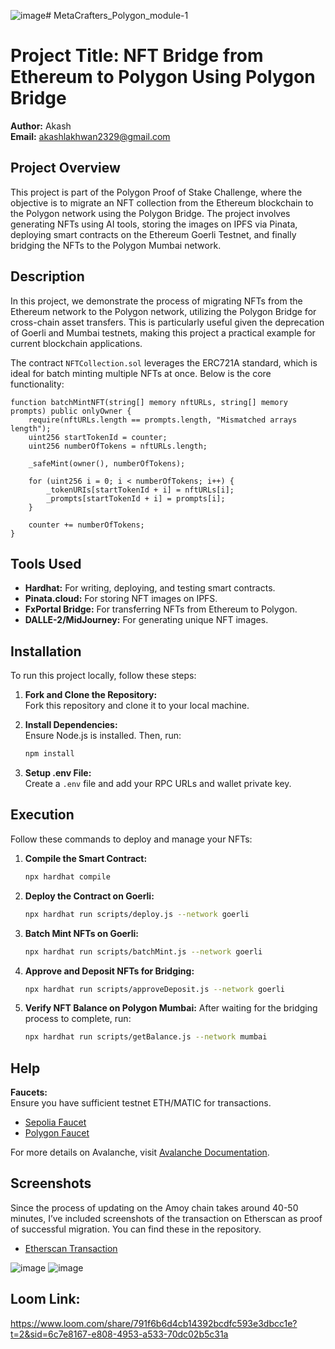 ![image](https://github.com/user-attachments/assets/db258b63-906b-4e36-88e1-d6276d069857)# MetaCrafters_Polygon_module-1
# Project Title: NFT Bridge from Ethereum to Polygon Using Polygon Bridge

**Author:** Akash  
**Email:** akashlakhwan2329@gmail.com

## Project Overview

This project is part of the Polygon Proof of Stake Challenge, where the objective is to migrate an NFT collection from the Ethereum blockchain to the Polygon network using the Polygon Bridge. The project involves generating NFTs using AI tools, storing the images on IPFS via Pinata, deploying smart contracts on the Ethereum Goerli Testnet, and finally bridging the NFTs to the Polygon Mumbai network.

## Description

In this project, we demonstrate the process of migrating NFTs from the Ethereum network to the Polygon network, utilizing the Polygon Bridge for cross-chain asset transfers. This is particularly useful given the deprecation of Goerli and Mumbai testnets, making this project a practical example for current blockchain applications.

The contract `NFTCollection.sol` leverages the ERC721A standard, which is ideal for batch minting multiple NFTs at once. Below is the core functionality:

```solidity
function batchMintNFT(string[] memory nftURLs, string[] memory prompts) public onlyOwner {
    require(nftURLs.length == prompts.length, "Mismatched arrays length");
    uint256 startTokenId = counter;
    uint256 numberOfTokens = nftURLs.length;

    _safeMint(owner(), numberOfTokens);

    for (uint256 i = 0; i < numberOfTokens; i++) {
        _tokenURIs[startTokenId + i] = nftURLs[i];
        _prompts[startTokenId + i] = prompts[i];
    }

    counter += numberOfTokens;
}
```

## Tools Used

- **Hardhat:** For writing, deploying, and testing smart contracts.
- **Pinata.cloud:** For storing NFT images on IPFS.
- **FxPortal Bridge:** For transferring NFTs from Ethereum to Polygon.
- **DALLE-2/MidJourney:** For generating unique NFT images.

## Installation

To run this project locally, follow these steps:

1. **Fork and Clone the Repository:**  
   Fork this repository and clone it to your local machine.

2. **Install Dependencies:**  
   Ensure Node.js is installed. Then, run:
   ```bash
   npm install
   ```

3. **Setup .env File:**  
   Create a `.env` file and add your RPC URLs and wallet private key.

## Execution

Follow these commands to deploy and manage your NFTs:

1. **Compile the Smart Contract:**
   ```bash
   npx hardhat compile
   ```

2. **Deploy the Contract on Goerli:**
   ```bash
   npx hardhat run scripts/deploy.js --network goerli
   ```

3. **Batch Mint NFTs on Goerli:**
   ```bash
   npx hardhat run scripts/batchMint.js --network goerli
   ```

4. **Approve and Deposit NFTs for Bridging:**
   ```bash
   npx hardhat run scripts/approveDeposit.js --network goerli
   ```

5. **Verify NFT Balance on Polygon Mumbai:**
   After waiting for the bridging process to complete, run:
   ```bash
   npx hardhat run scripts/getBalance.js --network mumbai
   ```

## Help

**Faucets:**  
Ensure you have sufficient testnet ETH/MATIC for transactions.  
- [Sepolia Faucet](https://cloud.google.com/application/web3/faucet/ethereum/sepolia)
- [Polygon Faucet](https://faucet.polygon.technology/)

For more details on Avalanche, visit [Avalanche Documentation](https://docs.avax.network/).

## Screenshots

Since the process of updating on the Amoy chain takes around 40-50 minutes, I’ve included screenshots of the transaction on Etherscan as proof of successful migration. You can find these in the repository.

- [Etherscan Transaction](https://sepolia.etherscan.io/tx/0x1ae1db069c677f0dd1eea06e9ea13ae240b40977894026d1193b2778dc854936)

![image](https://github.com/user-attachments/assets/af384570-d998-44cf-9707-5a41cda77877)
![image](https://github.com/user-attachments/assets/d7135205-47ee-480b-82d3-d1ee843045c2)

## Loom Link: 
https://www.loom.com/share/791f6b6d4cb14392bcdfc593e3dbcc1e?t=2&sid=6c7e8167-e808-4953-a533-70dc02b5c31a

